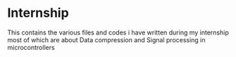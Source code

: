 # Internship
This contains the various files and codes i have written during my internship most of which are about Data compression and Signal processing in microcontrollers
